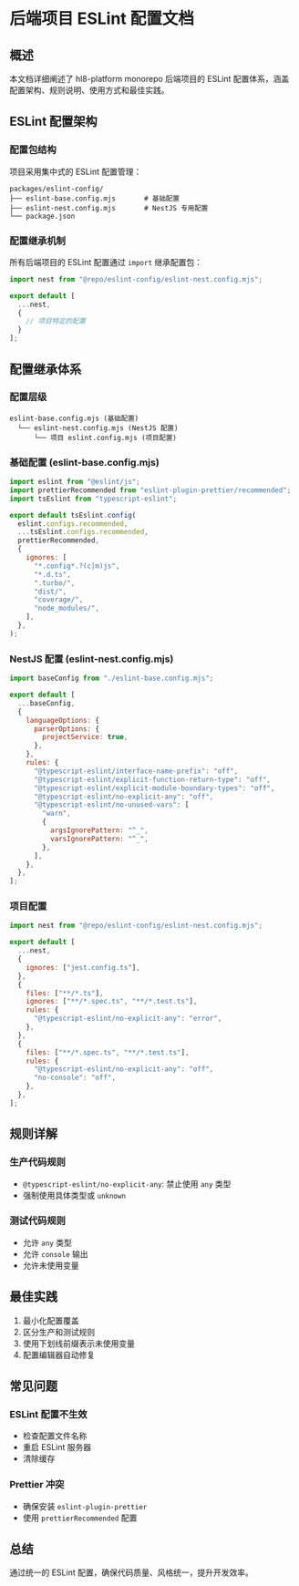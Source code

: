 # 后端项目 ESLint 配置文档

## 概述

本文档详细阐述了 hl8-platform monorepo 后端项目的 ESLint 配置体系，涵盖配置架构、规则说明、使用方式和最佳实践。

## ESLint 配置架构

### 配置包结构

项目采用集中式的 ESLint 配置管理：

```
packages/eslint-config/
├── eslint-base.config.mjs       # 基础配置
├── eslint-nest.config.mjs       # NestJS 专用配置
└── package.json
```

### 配置继承机制

所有后端项目的 ESLint 配置通过 `import` 继承配置包：

```javascript
import nest from "@repo/eslint-config/eslint-nest.config.mjs";

export default [
  ...nest,
  {
    // 项目特定的配置
  }
];
```

## 配置继承体系

### 配置层级

```
eslint-base.config.mjs (基础配置)
  └── eslint-nest.config.mjs (NestJS 配置)
      └── 项目 eslint.config.mjs (项目配置)
```

### 基础配置 (eslint-base.config.mjs)

```javascript
import eslint from "@eslint/js";
import prettierRecommended from "eslint-plugin-prettier/recommended";
import tsEslint from "typescript-eslint";

export default tsEslint.config(
  eslint.configs.recommended,
  ...tsEslint.configs.recommended,
  prettierRecommended,
  {
    ignores: [
      "*.config*.?(c|m)js",
      "*.d.ts",
      ".turbo/",
      "dist/",
      "coverage/",
      "node_modules/",
    ],
  },
);
```

### NestJS 配置 (eslint-nest.config.mjs)

```javascript
import baseConfig from "./eslint-base.config.mjs";

export default [
  ...baseConfig,
  {
    languageOptions: {
      parserOptions: {
        projectService: true,
      },
    },
    rules: {
      "@typescript-eslint/interface-name-prefix": "off",
      "@typescript-eslint/explicit-function-return-type": "off",
      "@typescript-eslint/explicit-module-boundary-types": "off",
      "@typescript-eslint/no-explicit-any": "off",
      "@typescript-eslint/no-unused-vars": [
        "warn",
        {
          argsIgnorePattern: "^_",
          varsIgnorePattern: "^_",
        },
      ],
    },
  },
];
```

### 项目配置

```javascript
import nest from "@repo/eslint-config/eslint-nest.config.mjs";

export default [
  ...nest,
  {
    ignores: ["jest.config.ts"],
  },
  {
    files: ["**/*.ts"],
    ignores: ["**/*.spec.ts", "**/*.test.ts"],
    rules: {
      "@typescript-eslint/no-explicit-any": "error",
    },
  },
  {
    files: ["**/*.spec.ts", "**/*.test.ts"],
    rules: {
      "@typescript-eslint/no-explicit-any": "off",
      "no-console": "off",
    },
  },
];
```

## 规则详解

### 生产代码规则

- `@typescript-eslint/no-explicit-any`: 禁止使用 `any` 类型
- 强制使用具体类型或 `unknown`

### 测试代码规则

- 允许 `any` 类型
- 允许 `console` 输出
- 允许未使用变量

## 最佳实践

1. 最小化配置覆盖
2. 区分生产和测试规则
3. 使用下划线前缀表示未使用变量
4. 配置编辑器自动修复

## 常见问题

### ESLint 配置不生效

- 检查配置文件名称
- 重启 ESLint 服务器
- 清除缓存

### Prettier 冲突

- 确保安装 `eslint-plugin-prettier`
- 使用 `prettierRecommended` 配置

## 总结

通过统一的 ESLint 配置，确保代码质量、风格统一，提升开发效率。
